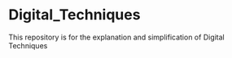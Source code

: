 # Digital_Techniques
This repository is for the explanation and simplification of Digital Techniques
